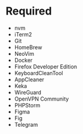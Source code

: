 # Required

- nvm
- iTerm2
- Git
- HomeBrew
- NeoVim
- Docker
- Firefox Developer Edition
- KeyboardCleanTool
- AppCleaner
- Keka
- WireGuard
- OpenVPN Community
- PHPStorm
- Figma
- Fig
- Telegram